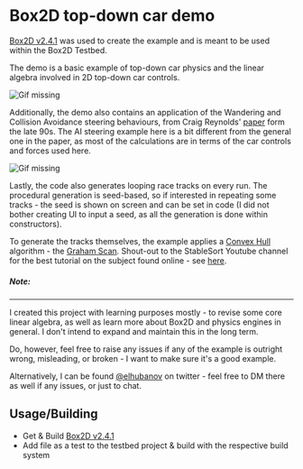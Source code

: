 # Box2D top-down car demo

[Box2D v2.4.1](https://github.com/erincatto/box2d/releases/tag/v2.4.1) was used to create the example and is meant to be used within the Box2D Testbed. 

The demo is a basic example of top-down car physics and the linear algebra involved in 2D top-down car controls.

![Gif missing](https://media.giphy.com/media/xd17dxskxZkAquKvqR/giphy.gif)


Additionally, the demo also contains an application of the Wandering and Collision Avoidance steering behaviours, from Craig Reynolds' [paper](https://www.red3d.com/cwr/steer/gdc99/) form the late 90s. The AI steering example here is a bit different from the general one in the paper, as most of the calculations are in terms of the car controls and forces used here.

![Gif missing](https://media.giphy.com/media/W67WftD0f53rKGoEHb/giphy.gif)


Lastly, the code also generates looping race tracks on every run. The procedural generation is seed-based, so if interested in repeating some tracks - the seed is shown on screen and can be set in code (I did not bother creating UI to input a seed, as all the generation is done within constructors). 

To generate the tracks themselves, the example applies a [Convex Hull](https://en.wikipedia.org/wiki/Convex_hull) algorithm - the [Graham Scan](https://en.wikipedia.org/wiki/Graham_scan). Shout-out to the StableSort Youtube channel for the best tutorial on the subject found online - see [here](https://www.youtube.com/watch?v=B2AJoQSZf4M&t=1s).



##### Note: 
-------------------------------
I created this project with learning purposes mostly - to revise some core linear algebra, as well as learn more about Box2D and physics engines in general. I don't intend to expand and maintain this in the long term. 

Do, however, feel free to raise any issues if any of the example is outright wrong, misleading, or broken - I want to make sure it's a good example. 

Alternatively, I can be found [@elhubanov](https://twitter.com/elhubanov) on twitter - feel free to DM there as well if any issues, or just to chat.


Usage/Building
-------------------------------
* Get & Build [Box2D v2.4.1](https://github.com/erincatto/box2d/releases/tag/v2.4.1)
* Add file as a test to the testbed project & build with the respective build system
